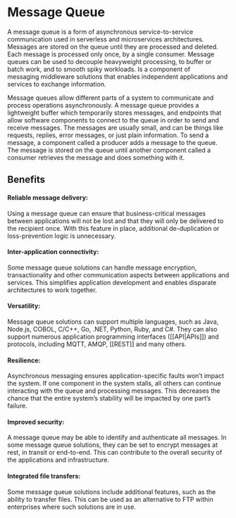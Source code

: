# Message Queue

A message queue is a form of asynchronous service-to-service communication used in serverless and microservices architectures. Messages are stored on the queue until they are processed and deleted. Each message is processed only once, by a single consumer. Message queues can be used to decouple heavyweight processing, to buffer or batch work, and to smooth spiky workloads.
Is a component of messaging middleware solutions that enables independent applications and services to exchange information.

Message queues allow different parts of a system to communicate and process operations asynchronously. A message queue provides a lightweight buffer which temporarily stores messages, and endpoints that allow software components to connect to the queue in order to send and receive messages. The messages are usually small, and can be things like requests, replies, error messages, or just plain information. To send a message, a component called a producer adds a message to the queue. The message is stored on the queue until another component called a consumer retrieves the message and does something with it.

## Benefits

#### Reliable message delivery:
Using a message queue can ensure that business-critical messages between applications will not be lost and that they will only be delivered to the recipient once. With this feature in place, additional de-duplication or loss-prevention logic is unnecessary.  

#### Inter-application connectivity:
Some message queue solutions can handle message encryption, transactionality and other communication aspects between applications and services. This simplifies application development and enables disparate architectures to work together.  

#### Versatility:
Message queue solutions can support multiple languages, such as Java, Node.js, COBOL, C/C++, Go, .NET, Python, Ruby, and C#. They can also support numerous application programming interfaces ([[API|APIs]]) and protocols, including MQTT, AMQP, [[REST]] and many others.  

#### Resilience:
Asynchronous messaging ensures application-specific faults won’t impact the system. If one component in the system stalls, all others can continue interacting with the queue and processing messages. This decreases the chance that the entire system’s stability will be impacted by one part’s failure.  

#### Improved security:
A message queue may be able to identify and authenticate all messages. In some message queue solutions, they can be set to encrypt messages at rest, in transit or end-to-end. This can contribute to the overall security of the applications and infrastructure.  

#### Integrated file transfers:
Some message queue solutions include additional features, such as the ability to transfer files. This can be used as an alternative to FTP within enterprises where such solutions are in use.
